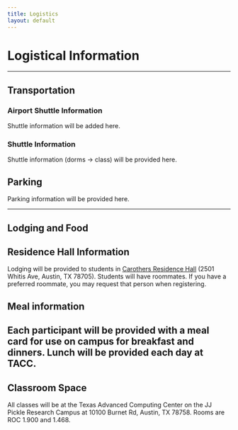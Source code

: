 ```yaml
---
title: Logistics
layout: default
---
```


# Logistical Information
---
## Transportation

### Airport Shuttle Information
Shuttle information will be added here.

### Shuttle Information
Shuttle information (dorms -> class) will be provided here.

## Parking
Parking information will be provided here.

---

## Lodging and Food

## Residence Hall Information
Lodging will be provided to students in [Carothers Residence Hall](http://housing.utexas.edu/halls/carothers) (2501 Whitis Ave, Austin, TX 78705). Students will have roommates. If you have a preferred roommate, you may request that person when registering.

## Meal information
Each participant will be provided with a meal card for use on campus for breakfast and dinners. Lunch will be provided each day at TACC.
---

## Classroom Space
All classes will be at the Texas Advanced Computing Center on the JJ Pickle Research Campus at 10100 Burnet Rd, Austin, TX 78758. Rooms are ROC 1.900 and 1.468.
